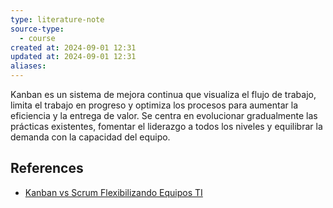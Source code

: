 ```yaml
---
type: literature-note
source-type:  
  - course
created at: 2024-09-01 12:31 
updated at: 2024-09-01 12:31
aliases:
---
```

Kanban es un sistema de mejora continua que visualiza el flujo de trabajo, limita el trabajo en progreso y optimiza los procesos para aumentar la eficiencia y la entrega de valor. Se centra en evolucionar gradualmente las prácticas existentes, fomentar el liderazgo a todos los niveles y equilibrar la demanda con la capacidad del equipo.

## References

- [Kanban vs Scrum Flexibilizando Equipos TI](https://www.leansight.com/blog/kanban-vs-scrum-flexibilizando-equipos-ti/)


